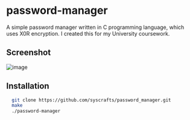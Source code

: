# password-manager
A simple password manager written in C programming language, which uses X0R encryption. 
I created this for my University coursework.

## Screenshot
![image](https://github.com/syscrafts/password_manager/assets/98569839/0fbe1590-8c88-4e27-bfc3-09d057d63f59)

## Installation
```bash
  git clone https://github.com/syscrafts/password_manager.git
  make
  ./password-manager
```
